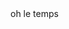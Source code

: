 <!DOCTYPE html>
<html>
<head>
    <meta charset="UTF-8" />
    <title>tayc</title>
</head>
<body>
    oh le temps
</body>
</html>
